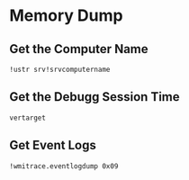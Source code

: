 # Memory Dump
## Get the Computer Name
```
!ustr srv!srvcomputername
```
## Get the Debugg Session Time
```
vertarget
```
## Get Event Logs
```
!wmitrace.eventlogdump 0x09
```